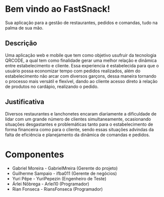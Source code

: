 # Bem vindo ao FastSnack!

Sua aplicação para a gestão de restaurantes, pedidos e comandas, tudo na palma de sua mão.

## Descrição

Uma aplicação web e mobile que tem como objetivo usufruir da tecnologia QRCODE, a qual tem como finalidade gerar uma melhor relação e dinâmica entre estabelecimento e cliente. Essa experiencia é estabelecida para que o usuário possa economizar tempo com pedidos realizados, além do estabelecimento não arcar com diversos garçons, dessa maneira tornando o processo mais versátil e flexível, dando ao cliente acesso direto à relação de produtos no cardápio, realizando o pedido.

## Justificativa

Diversos restaurantes e lanchonetes encaram diariamente a dificuldade de lidar com um grande número de clientes simultaneamente, ocasionando situações desgastantes e problemáticas tanto para o estabelecimento de forma financeira como para o cliente, sendo essas situações advindas da falta de eficiência e planejamento da dinâmica de comandas e pedidos.


# Componentes

- Gabriel Moreira - GabrielMreira (Gerente do projeto)
- Guilherme Sampaio - ifba011 (Gerente de negócios)
- Yuri Pêpe - YuriPepezin (Engenheiro de Teste)
- Árlei Nôbrega - Arlei10 (Programador)
- Rian Fonseca - RiansFonseca (Programador)
